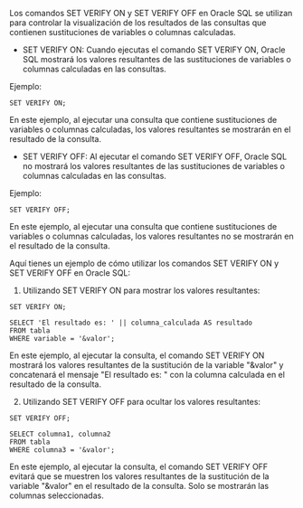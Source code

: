 Los comandos SET VERIFY ON y SET VERIFY OFF en Oracle SQL se utilizan para controlar la visualización de los resultados de las consultas que contienen sustituciones de variables o columnas calculadas.

- SET VERIFY ON: Cuando ejecutas el comando SET VERIFY ON, Oracle SQL mostrará los valores resultantes de las sustituciones de variables o columnas calculadas en las consultas.

Ejemplo:

```
SET VERIFY ON;
```

En este ejemplo, al ejecutar una consulta que contiene sustituciones de variables o columnas calculadas, los valores resultantes se mostrarán en el resultado de la consulta.

- SET VERIFY OFF: Al ejecutar el comando SET VERIFY OFF, Oracle SQL no mostrará los valores resultantes de las sustituciones de variables o columnas calculadas en las consultas.

Ejemplo:

```
SET VERIFY OFF;
```

En este ejemplo, al ejecutar una consulta que contiene sustituciones de variables o columnas calculadas, los valores resultantes no se mostrarán en el resultado de la consulta.

  
Aquí tienes un ejemplo de cómo utilizar los comandos SET VERIFY ON y SET VERIFY OFF en Oracle SQL:

1. Utilizando SET VERIFY ON para mostrar los valores resultantes:

```
SET VERIFY ON;

SELECT 'El resultado es: ' || columna_calculada AS resultado
FROM tabla
WHERE variable = '&valor';
```

En este ejemplo, al ejecutar la consulta, el comando SET VERIFY ON mostrará los valores resultantes de la sustitución de la variable "&valor" y concatenará el mensaje "El resultado es: " con la columna calculada en el resultado de la consulta.

2. Utilizando SET VERIFY OFF para ocultar los valores resultantes:

```
SET VERIFY OFF;

SELECT columna1, columna2
FROM tabla
WHERE columna3 = '&valor';
```

En este ejemplo, al ejecutar la consulta, el comando SET VERIFY OFF evitará que se muestren los valores resultantes de la sustitución de la variable "&valor" en el resultado de la consulta. Solo se mostrarán las columnas seleccionadas.